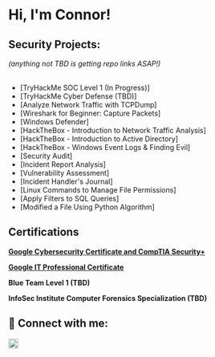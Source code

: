 <h1>Hi, I'm Connor!</h1>

<h2>Security Projects:</h2>
<i>(anything not TBD is getting repo links ASAP!)</i>
<br></br>

  - [TryHackMe SOC Level 1 (In Progress)]</b>
  - [TryHackMe Cyber Defense (TBD)]
  - [Analyze Network Traffic with TCPDump]
  - [Wireshark for Beginner: Capture Packets]
  - [Windows Defender]
  - [HackTheBox - Introduction to Network Traffic Analysis]
  - [HackTheBox - Introduction to Active Directory]
  - [HackTheBox - Windows Event Logs & Finding Evil]
  - [Security Audit]
  - [Incident Report Analysis]
  - [Vulnerability Assessment]
  - [Incident Handler's Journal]
  - [Linux Commands to Manage File Permissions]
  - [Apply Filters to SQL Queries]
  - [Modified a File Using Python Algorithm]



<h2>Certifications</h2>
<p/><a href="https://coursera.org/share/d5ccff7ecb2dc5acd5fde848b181d50b)"><b>Google Cybersecurity Certificate and CompTIA Security+</b></a></p>
<p/><a href="https://coursera.org/share/d6aceec2636904b9b8d0101180083025"><b>Google IT Professional Certificate</b></a></p>

<b>Blue Team Level 1 (TBD)</b>

<b>InfoSec Institute Computer Forensics Specialization (TBD)</b>

<h2> 🤳 Connect with me:</h2>

<a href="https://www.linkedin.com/in/connor-martinez-0779464b" target="_blank">
  <img src="https://cdn.jsdelivr.net/npm/simple-icons@v3/icons/linkedin.svg" alt="LinkedIn" style="width: 20px; height: 20px;">
</a>

